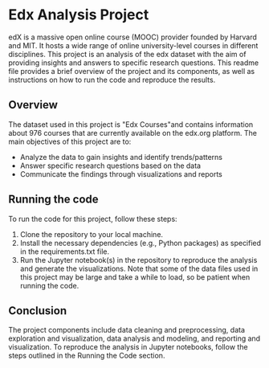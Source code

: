 # Edx Analysis Project

edX is a massive open online course (MOOC) provider founded by Harvard and MIT. It hosts a wide range of online university-level courses in different disciplines. This project is an analysis of the edx dataset with the aim of providing insights and answers to specific research questions. This readme file provides a brief overview of the project and its components, as well as instructions on how to run the code and reproduce the results.


## Overview

The dataset used in this project is "Edx Courses"and contains  information about 976 courses that are currently available on the edx.org platform. The main objectives of this project are to:

- Analyze the data to gain insights and identify trends/patterns
- Answer specific research questions based on the data
- Communicate the findings through visualizations and reports


## Running the code
To run the code for this project, follow these steps:

1. Clone the repository to your local machine.
2. Install the necessary dependencies (e.g., Python packages) as specified in the requirements.txt file.
3. Run the Jupyter notebook(s) in the repository to reproduce the analysis and generate the visualizations.
Note that some of the data files used in this project may be large and take a while to load, so be patient when running the code.


## Conclusion
 The project components include data cleaning and preprocessing, data exploration and visualization, data analysis and modeling, and reporting and visualization. To reproduce the analysis in Jupyter notebooks, follow the steps outlined in the Running the Code section.
